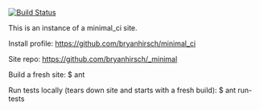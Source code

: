 [![Build Status](https://travis-ci.org/bryanhirsch/_minimal-instance.png?branch=master)](https://travis-ci.org/bryanhirsch/_minimal-instance)

This is an instance of a minimal_ci site.

Install profile: https://github.com/bryanhirsch/minimal_ci

Site repo: https://github.com/bryanhirsch/_minimal

Build a fresh site:
  $ ant

Run tests locally (tears down site and starts with a fresh build):
  $ ant run-tests
